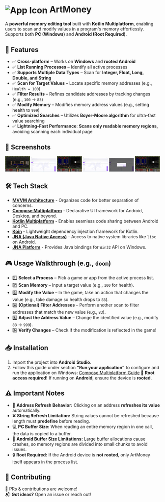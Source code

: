 #  <img src="composeResources/drawable/app_window_icon.png" width="25" height="25" alt="App Icon" style="vertical-align:middle;"> ArtMoney

A **powerful memory editing tool** built with **Kotlin Multiplatform**, enabling users to scan and modify values in a program's memory effortlessly. Supports both **PC (Windows)** and **Android (Root Required)**.

## 🚀 Features
- ✅ **Cross-platform** – Works on **Windows** and **rooted Android**  
- ✅ **List Running Processes** – Identify all active processes
- ✅ **Supports Multiple Data Types** – Scan for **Integer, Float, Long, Double, and String**  
- ✅ **Scan for Target Values** – Locate specific memory addresses (e.g., `Health = 100`)
- ✅ **Filter Results** – Refines candidate addresses by tracking changes (e.g., `100` → `83`)
- ✅ **Modify Memory** – Modifies memory address values (e.g., setting health to `999`)
- ✅ **Optimized Searches** – Utilizes **Boyer-Moore algorithm** for ultra-fast value searching
- ✅ **Lightning-Fast Performance**: **Scans only readable memory regions**, avoiding scanning each individual page

## 📸 Screenshots
<p align="center">
  <img src="assets/screenshots/1.png" width="16%">
  <img src="assets/screenshots/2.png" width="16%">
  <img src="assets/screenshots/3.png" width="16%">
  <img src="assets/screenshots/4.png" width="16%">
  <img src="assets/screenshots/5.png" width="16%">
  <img src="assets/screenshots/6.png" width="16%">
</p>

## 🛠️ Tech Stack
- [**MVVM Architecture**](https://www.geeksforgeeks.org/mvvm-model-view-viewmodel-architecture-pattern-in-android/) - Organizes code for better separation of concerns.
- [**Compose Multiplatform**](https://developer.android.com/jetpack/compose) - Declarative UI framework for Android, Desktop, and beyond.
- [**Kotlin Multiplatform**](https://kotlinlang.org/docs/multiplatform.html) - Enables seamless code sharing between Android and PC.
- [**Koin**](https://insert-koin.io/) - Lightweight dependency injection framework for Kotlin.
- [**JNA (Java Native Access)**](https://github.com/java-native-access/jna) - Access to native system libraries like `libc` on Android.
- [**JNA Platform**](https://github.com/java-native-access/jna) - Provides Java bindings for `Win32` API on Windows.

## 🎮 Usage Walkthrough (e.g., `doom`)
- 1️⃣ **Select a Process** – Pick a game or app from the active process list.
- 2️⃣ **Scan Memory** – Input a target value (e.g., `100` for health).
- 3️⃣ **Modify the Value** – In the game, take an action that changes the value (e.g., take damage so health drops to `83`).
- 4️⃣ **(Optional) Filter Addresses** – Perform another scan to filter addresses that match the new value (e.g., `83`).
- 5️⃣ **Adjust the Address Value** – Change the identified value (e.g., modify `83` → `999`).
- 6️⃣ **Verify Changes** – Check if the modification is reflected in the game!

## 📥 Installation
1. Import the project into **Android Studio**.
2. Follow this guide under section **"Run your application"** to configure and run the application on Windows:
   [Compose Multiplatform Guide](https://www.jetbrains.com/help/kotlin-multiplatform-dev/compose-multiplatform-create-first-app.html#run-your-application)
   📌 **Root access required!** If running on **Android**, ensure the device is **rooted**.


## ⚠️ Important Notes
- 🔄 **Address Refresh Behavior:** Clicking on an address **refreshes its value** automatically.
- ❌ **String Refresh Limitation:** String values cannot be refreshed because length must **predefine** before reading.
- 💻 **PC Buffer Size:** When reading an entire memory region in one call, the data is copied to a buffer.
- 📱 **Android Buffer Size Limitations:** Large buffer allocations cause crashes, so memory regions are divided into small chunks to avoid issues.
- 🔒 **Root Required:** If the Android device is **not rooted**, only ArtMoney itself appears in the process list.

## 🤝 Contributing
🚀 PRs & contributions are welcome!  
📬 **Got ideas?** Open an issue or reach out!  


